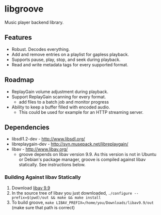 # libgroove

Music player backend library.

## Features

 * Robust. Decodes everything.
 * Add and remove entries on a playlist for gapless playback.
 * Supports pause, play, stop, and seek during playback.
 * Read and write metadata tags for every supported format.

## Roadmap

 * ReplayGain volume adjustment during playback.
 * Support ReplayGain scanning for every format.
   - add files to a batch job and monitor progress
 * Ability to keep a buffer filled with encoded audio.
   - This could be used for example for an HTTP streaming server.

## Dependencies

 * libsdl1.2-dev - http://www.libsdl.org/
 * libreplaygain-dev - http://svn.musepack.net/libreplaygain/
 * libav - http://www.libav.org/
   - groove depends on libav version 9.9. As this version is not in Ubuntu or
     Debian's package manager, groove is compiled against libav statically.
     See instructions below.

### Building Against libav Statically

 1. Download [libav 9.9](https://www.libav.org/download.html#release_9)
 2. In the source tree of libav you just downloaded,
    `./configure --prefix=$(pwd)/out && make && make install`
 3. To build groove, `make LIBAV_PREFIX=/home/you/Downloads/libav9.9/out`
    (make sure that path is correct)
